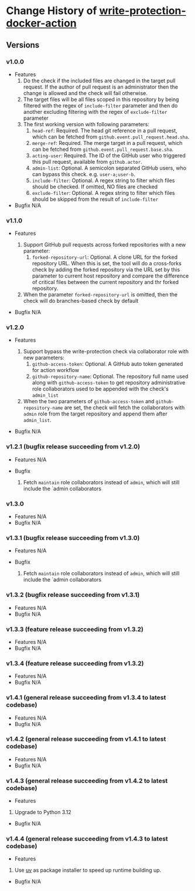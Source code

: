 # Change History of [write-protection-docker-action](action.yml)

## Versions
### v1.0.0
- Features
  1. Do the check if the included files are changed in the target pull request. If the author of pull request is an administrator
     then the change is allowed and the check will fail otherwise.
  2. The target files will be all files scoped in this repository by being filtered with the regex of `include-filter` parameter
     and then do another excluding filtering with the regex of `exclude-filter` parameter
  3. The first working version with following parameters:
     1. `head-ref`: Required. The head git reference in a pull request, which can be fetched from `github.event.pull_request.head.sha`. 
     2. `merge-ref`: Required. The merge target in a pull request, which can be fetched from `github.event.pull_request.base.sha`.
     3. `acting-user`: Required. The ID of the GitHub user who triggered this pull request, available from `github.actor`.
     4. `admin-list`: Optional. A semicolon separated GitHub users, who can bypass this check. e.g. `user-a;user-b`.
     5. `include-filter`: Optional. A regex string to filter which files should be checked. If omitted, NO files are checked
     6. `exclude-filter`: Optional. A regex string to filter which files should be skipped from the result of `include-filter`
- Bugfix
N/A

### v1.1.0
- Features
  1. Support GitHub pull requests across forked repositories with a new parameter:
     1. `forked-repository-url`: Optional. A clone URL for the forked repository URL. When this is set, the tool will do a 
        cross-forks check by adding the forked repository via the URL set by this parameter to current host repository and compare
        the difference of critical files between the current repository and thr forked repository.
  2. When the parameter `forked-repository-url` is omitted, then the check will do branches-based check by default

- Bugfix
N/A

### v1.2.0
- Features
  1. Support bypass the write-protection check via collaborator role with new parameters:
     1. `github-access-token`: Optional. A GitHub auto token generated for action workflow 
     2. `github-repository-name`: Optional. The repository full name used along with `github-access-token` to get repository
        administrative role collaborators used to be appended with the check's `admin_list`
  2. When the two parameters of `github-access-token` and `github-repository-name` are set, the check will fetch the 
     collaborators with `admin` role from the target repository and append them after `admin_list`.

- Bugfix
N/A

### v1.2.1 (bugfix release succeeding from v1.2.0)
- Features
N/A

- Bugfix
  1. Fetch `maintain` role collaborators instead of `admin`, which will still include the `admin collaborators

### v1.3.0
- Features
N/A
- Bugfix
N/A

### v1.3.1 (bugfix release succeeding from v1.3.0)
- Features
N/A

- Bugfix
  1. Fetch `maintain` role collaborators instead of `admin`, which will still include the `admin collaborators

### v1.3.2 (bugfix release succeeding from v1.3.1)
- Features
N/A
- Bugfix
N/A

### v1.3.3 (feature release succeeding from v1.3.2)
- Features
N/A
- Bugfix
N/A

### v1.3.4 (feature release succeeding from v1.3.2)
- Features
N/A
- Bugfix
N/A

### v1.4.1 (general release succeeding from v1.3.4 to latest codebase)
- Features
N/A
- Bugfix
N/A

### v1.4.2 (general release succeeding from v1.4.1 to latest codebase)
- Features
N/A
- Bugfix
N/A

### v1.4.3 (general release succeeding from v1.4.2 to latest codebase)
- Features
1. Upgrade to Python 3.12
- Bugfix
N/A

### v1.4.4 (general release succeeding from v1.4.3 to latest codebase)
- Features
1. Use [uv](https://github.com/astral-sh/uv) as package installer to speed up runtime building up.
- Bugfix
N/A
